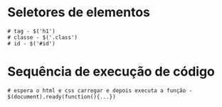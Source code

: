 # Seletores de elementos
    # tag - $('h1')
    # classe - $('.class')
    # id - $('#id')

# Sequência de execução de código
    # espera o html e css carregar e depois executa a função - $(document).ready(function(){...})